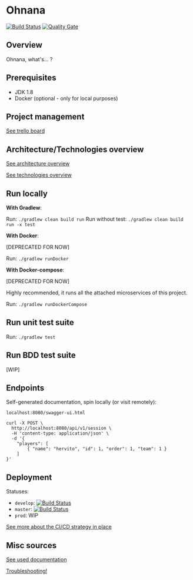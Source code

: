 # Ohnana
[![Build Status](https://travis-ci.org/hervit0/ohnana-whats.svg?branch=master)](https://travis-ci.org/hervit0/ohnana-whats)
[![Quality Gate](https://sonarcloud.io/api/badges/gate?key=ohnana:ohnana-whats)](https://sonarcloud.io/dashboard?id=ohnana%3Aohnana-whats)

## Overview

Ohnana, what's... ?

## Prerequisites

- JDK 1.8
- Docker (optional - only for local purposes)

## Project management

[See trello board](https://trello.com/b/J03PJN1p)

## Architecture/Technologies overview

[See architecture overview](https://github.com/hervit0/ohnana-whats/wiki/Architecture)

[See technologies overview](https://github.com/hervit0/ohnana-whats/wiki/Technologies)

## Run locally

**With Gradlew**:

Run: `./gradlew clean build run`
Run without test: `./gradlew clean build run -x test`

**With Docker**:

[DEPRECATED FOR NOW]

Run: `./gradlew runDocker`

**With Docker-compose**:

[DEPRECATED FOR NOW]

Highly recommended, it runs all the attached microservices of this project.

Run: `./gradlew runDockerCompose`

## Run unit test suite

Run: `./gradlew test`

## Run BDD test suite

[WIP]

## Endpoints

Self-generated documentation, spin locally (or visit remotely):
```
localhost:8080/swagger-ui.html
```

```
curl -X POST \
  http://localhost:8080/api/v1/session \
  -H 'content-type: application/json' \
  -d '{
	"players": [
		{ "name": "hervito", "id": 1, "order": 1, "team": 1 }
	]
}'
```

## Deployment

Statuses:
- `develop`: [![Build Status](https://travis-ci.org/hervit0/ohnana-whats.svg?branch=develop)](https://travis-ci.org/hervit0/ohnana-whats)
- `master`: [![Build Status](https://travis-ci.org/hervit0/ohnana-whats.svg?branch=master)](https://travis-ci.org/hervit0/ohnana-whats)
- `prod`: WIP

[See more about the CI/CD strategy in place](https://github.com/hervit0/ohnana-whats/wiki/Continuous-Integration)

## Misc sources

[See used documentation](https://github.com/hervit0/ohnana-whats/wiki/Documentation)

[Troubleshooting!](https://github.com/hervit0/ohnana-whats/wiki/Troubleshooting)

